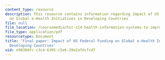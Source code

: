 ```yaml
---
content_type: resource
description: This resource contains information regarding Impact of US Federal Funding
  on Global e-Health Initiatives in Developing Countries
file: null
file_location: /coursemedia/hst-s14-health-information-systems-to-improve-quality-of-care-in-resource-poor-settings-spring-2012/e98304fcc3c46395c5e629e2afdcfcd7_MITHST_S14S12_proj_usfund.pdf
file_type: application/pdf
resourcetype: Document
title: 'Final paper: Impact of US Federal Funding on Global e-Health Initiatives in
  Developing Countries'
uid: e98304fc-c3c4-6395-c5e6-29e2afdcfcd7
---
```


